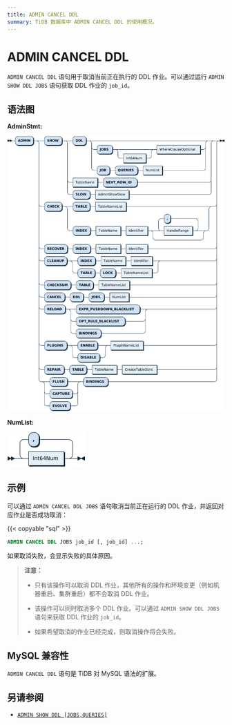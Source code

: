 ```yaml
---
title: ADMIN CANCEL DDL
summary: TiDB 数据库中 ADMIN CANCEL DDL 的使用概况。
---
```


# ADMIN CANCEL DDL

`ADMIN CANCEL DDL` 语句用于取消当前正在执行的 DDL 作业。可以通过运行 `ADMIN SHOW DDL JOBS` 语句获取 DDL 作业的 `job_id`。

## 语法图

**AdminStmt:**

![AdminStmt](/media/sqlgram/AdminStmt.png)

**NumList:**

![NumList](/media/sqlgram/NumList.png)

## 示例

可以通过 `ADMIN CANCEL DDL JOBS` 语句取消当前正在运行的 DDL 作业，并返回对应作业是否成功取消：

{{< copyable "sql" >}}

```sql
ADMIN CANCEL DDL JOBS job_id [, job_id] ...;
```

如果取消失败，会显示失败的具体原因。

> **注意：**
>
> + 只有该操作可以取消 DDL 作业，其他所有的操作和环境变更（例如机器重启、集群重启）都不会取消 DDL 作业。
>
> + 该操作可以同时取消多个 DDL 作业。可以通过 `ADMIN SHOW DDL JOBS` 语句来获取 DDL 作业的 `job_id`。
>
> + 如果希望取消的作业已经完成，则取消操作将会失败。

## MySQL 兼容性

`ADMIN CANCEL DDL` 语句是 TiDB 对 MySQL 语法的扩展。

## 另请参阅

* [`ADMIN SHOW DDL [JOBS,QUERIES]`](/sql-statements/sql-statement-admin-show-ddl.md)